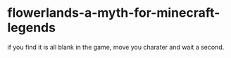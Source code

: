 # flowerlands-a-myth-for-minecraft-legends
if you find it is all blank in the game, move you charater and wait a second.
